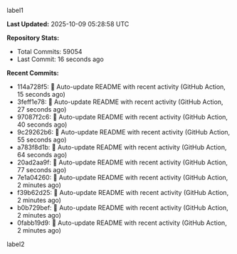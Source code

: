 
label1 
<!-- ACTIVITY_START -->
**Last Updated:** 2025-10-09 05:28:58 UTC

**Repository Stats:**
- Total Commits: 59054
- Last Commit: 16 seconds ago

**Recent Commits:**
- 114a728f5: 🤖 Auto-update README with recent activity (GitHub Action, 15 seconds ago)
- 3feff1e78: 🤖 Auto-update README with recent activity (GitHub Action, 27 seconds ago)
- 97087f2c6: 🤖 Auto-update README with recent activity (GitHub Action, 40 seconds ago)
- 9c29262b6: 🤖 Auto-update README with recent activity (GitHub Action, 55 seconds ago)
- a783f8d1b: 🤖 Auto-update README with recent activity (GitHub Action, 64 seconds ago)
- 20ad2aa9f: 🤖 Auto-update README with recent activity (GitHub Action, 77 seconds ago)
- 7e1a04260: 🤖 Auto-update README with recent activity (GitHub Action, 2 minutes ago)
- f39b62d25: 🤖 Auto-update README with recent activity (GitHub Action, 2 minutes ago)
- b0b729bef: 🤖 Auto-update README with recent activity (GitHub Action, 2 minutes ago)
- 0fabb19d9: 🤖 Auto-update README with recent activity (GitHub Action, 2 minutes ago)
<!-- ACTIVITY_END -->

label2

